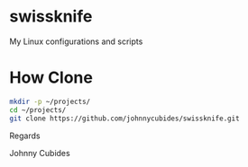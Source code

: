 # swissknife

My Linux configurations and scripts

# How Clone

```bash
mkdir -p ~/projects/
cd ~/projects/
git clone https://github.com/johnnycubides/swissknife.git
```

Regards

Johnny Cubides
